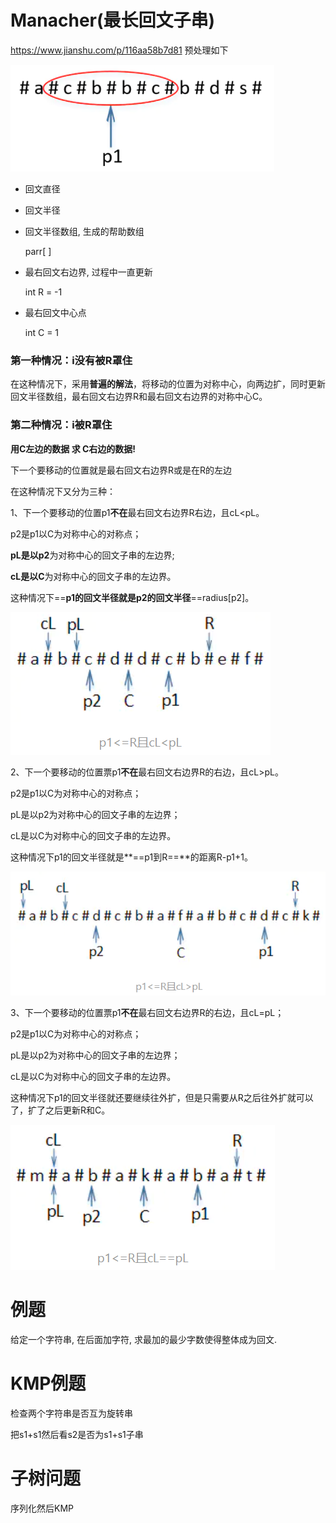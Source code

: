 # Manacher(最长回文子串)

https://www.jianshu.com/p/116aa58b7d81  预处理如下

![image-20211129113040133](https://raw.githubusercontent.com/handsomeyi/Pics/master/image-20211129113040133.png)

- 回文直径

- 回文半径

- 回文半径数组, 生成的帮助数组

  parr[ ]

- 最右回文右边界, 过程中一直更新

  int R = -1

- 最右回文中心点

  int C = 1

### 第一种情况：i没有被R罩住

在这种情况下，采用**普遍的解法**，将移动的位置为对称中心，向两边扩，同时更新回文半径数组，最右回文右边界R和最右回文右边界的对称中心C。

### 第二种情况：i被R罩住

**用C左边的数据 求 C右边的数据!**

下一个要移动的位置就是最右回文右边界R或是在R的左边

在这种情况下又分为三种：

1、下一个要移动的位置p1**不在**最右回文右边界R右边，且cL<pL。

p2是p1以C为对称中心的对称点；

**pL是以p2**为对称中心的回文子串的左边界;

**cL是以C**为对称中心的回文子串的左边界。

这种情况下==**p1的回文半径就是p2的回文半径**==radius[p2]。

![image-20211129115547766](https://raw.githubusercontent.com/handsomeyi/Pics/master/image-20211129115547766.png)

2、下一个要移动的位置票p1**不在**最右回文右边界R的右边，且cL>pL。

p2是p1以C为对称中心的对称点；

pL是以p2为对称中心的回文子串的左边界；

cL是以C为对称中心的回文子串的左边界。

这种情况下p1的回文半径就是**==p1到R==**的距离R-p1+1。

![image-20211129115557663](https://raw.githubusercontent.com/handsomeyi/Pics/master/image-20211129115557663.png)

3、下一个要移动的位置票p1**不在**最右回文右边界R的右边，且cL=pL；

p2是p1以C为对称中心的对称点；

pL是以p2为对称中心的回文子串的左边界；

cL是以C为对称中心的回文子串的左边界。

这种情况下p1的回文半径就还要继续往外扩，但是只需要从R之后往外扩就可以了，扩了之后更新R和C。

![image-20211129115607489](https://raw.githubusercontent.com/handsomeyi/Pics/master/image-20211129115607489.png)



# 例题

给定一个字符串, 在后面加字符, 求最加的最少字数使得整体成为回文.



# KMP例题

检查两个字符串是否互为旋转串 

把s1+s1然后看s2是否为s1+s1子串



# 子树问题

序列化然后KMP

